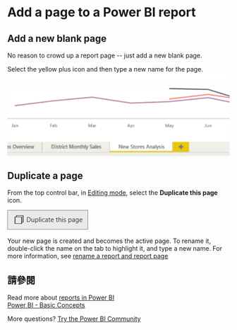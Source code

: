 <properties
   pageTitle="Add a page to a Power BI report"
   description="Add a page to a Power BI report"
   services="powerbi"
   documentationCenter=""
   authors="mihart"
   manager="mblythe"
   backup=""
   editor=""
   tags=""
   qualityFocus="no"
   qualityDate=""/>

<tags
   ms.service="powerbi"
   ms.devlang="NA"
   ms.topic="article"
   ms.tgt_pltfrm="NA"
   ms.workload="powerbi"
   ms.date="10/08/2016"
   ms.author="mihart"/>

# Add a page to a Power BI report  
## Add a new blank page

No reason to crowd up a report page -- just add a new blank page.

Select the yellow plus icon and then type a new name for the page.  
![](media/powerbi-service-add-a-page-to-a-report/reorderPages2.gif)

## Duplicate a page
From the top control bar, in <bpt id="p1">[</bpt>Editing mode<ept id="p1">](powerbi-service-interact-with-a-report-in-editing-view.md)</ept>, select the <bpt id="p2">**</bpt>Duplicate this page<ept id="p2">**</ept> icon.

![](media/powerbi-service-add-a-page-to-a-report/PBI_duplicate.png)

Your new page is created and becomes the active page. To rename it, double-click the name on the tab to highlight it, and type a new name.  For more information, see <bpt id="p1">[</bpt>rename a report and report page<ept id="p1">]()</ept>


## 請參閱  
Read more about <bpt id="p1">[</bpt>reports in Power BI<ept id="p1">](powerbi-service-reports.md)</ept>  
[Power BI - Basic Concepts](powerbi-service-basic-concepts.md)

More questions? [Try the Power BI Community](http://community.powerbi.com/)
